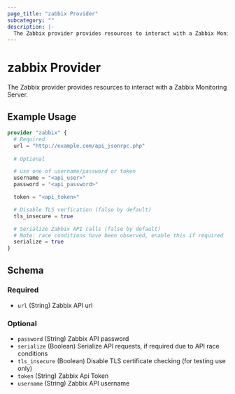 ```yaml
---
page_title: "zabbix Provider"
subcategory: ""
description: |-
  The Zabbix provider provides resources to interact with a Zabbix Monitoring Server.  
---
```


# zabbix Provider

The Zabbix provider provides resources to interact with a Zabbix Monitoring Server.  

## Example Usage

```terraform
provider "zabbix" {
  # Required
  url = "http://example.com/api_jsonrpc.php"
  
  # Optional

  # use one of username/password or token
  username = "<api_user>"
  password = "<api_password>"

  token = "<api_token>"

  # Disable TLS verfication (false by default)
  tls_insecure = true

  # Serialize Zabbix API calls (false by default)
  # Note: race conditions have been observed, enable this if required
  serialize = true
}
```

<!-- schema generated by tfplugindocs -->
## Schema

### Required

- `url` (String) Zabbix API url

### Optional

- `password` (String) Zabbix API password
- `serialize` (Boolean) Serialize API requests, if required due to API race conditions
- `tls_insecure` (Boolean) Disable TLS certificate checking (for testing use only)
- `token` (String) Zabbix Api Token
- `username` (String) Zabbix API username
